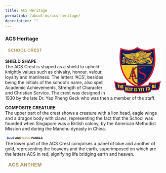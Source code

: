 ```yaml
---
title: ACS Heritage
permalink: /about-us/acs-heritage/
description: ""
---
```

### **ACS Heritage**

<img src="/images/crest1.jpg" style="width:25%">

<img src="/images/crest2.png" style="width:30%;margin-left:15px;" align = "right">

**SHIELD SHAPE**<br>
The ACS Crest is shaped as a shield to uphold knightly values such as chivalry, honour, valour, loyalty and manliness. The letters ‘ACS’, besides being the initials of the school’s name, also spell Academic Achievements, Strength of Character and Christian Service. The crest was designed in 1930 by the late Dr. Yap Pheng Geck who was then a member of the staff.

**COMPOSITE CREATURE**<br>
The upper part of the crest shows a creature with a lion head, eagle wings and a dragon body with claws, representing the fact that the School was founded when Singapore was a British colony, by the American Methodist Mission and during the Manchu dynasty in China.

<img src="/images/crest4.jpg" style="width:25%" align=left><br clear="left">
The lower part of the ACS Crest comprises a panel of blue and another of gold, representing the heavens and the earth, superimposed on which are the letters ACS in red, signifying life bridging earth and heaven.

<img src="/images/crest3.jpg" style="width:25%">